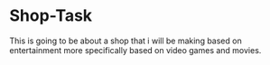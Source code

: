 # Shop-Task

This is going to be about a shop that i will be making based on entertainment more specifically based on video games and movies.
